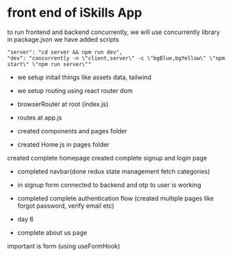 # front end of iSkills App

to run frontend and backend concurrently, we will use concurrently library
in package.json we have added scripts

```
"server": "cd server && npm run dev",
"dev": "concurrently -n \"client,server\" -c \"bgBlue,bgYellow\" \"npm start\" \"npm run server\""
```

- we setup initail things like assets data, tailwind
- we setup routing using react router dom

- browserRouter at root (index.js)
- routes at app.js

- created components and pages folder
- created Home.js in pages folder

created complete homepage
created complete signup and login page

- completed navbar(done redux state management fetch categories)
- in signup form connected to backend and otp to user is working
- completed complete authentication flow (created multiple pages like forgot password, verify email etc)

- day 6

- complete about us page

important is form (using useFormHook)
